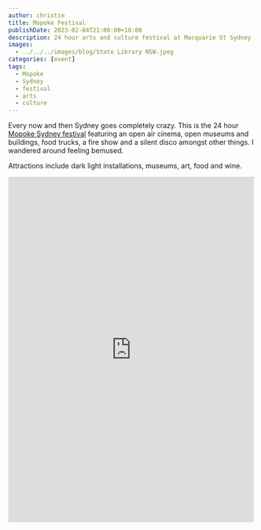 ```yaml
---
author: christie
title: Mopoke Festival
publishDate: 2023-02-04T21:00:00+10:00
description: 24 hour arts and culture festival at Macquarie St Sydney
images:
  - ../../../images/blog/State Library NSW.jpeg
categories: [event]
tags:
  - Mopoke
  - Sydney
  - festival
  - arts
  - culture
---
```


Every now and then Sydney goes completely crazy. This is the 24 hour
[Mopoke Sydney festival](https://mopokesydney.com.au/) featuring an open air cinema, open museums and buildings, food trucks, a fire show and a silent disco amongst other things. I wandered around feeling bemused.

Attractions include dark light installations, museums, art, food and wine.

<iframe src="https://www.facebook.com/plugins/post.php?href=https%3A%2F%2Fwww.facebook.com%2Fchris1.tham%2Fposts%2Fpfbid0Gq7wncMiVyJQhYC9E6L26PKZt8p1uBRe25u21HBzbgjsxuqGPxnZEm8479TKankAl&show_text=true&width=500" width="500" height="703" style="border:none;overflow:hidden" scrolling="no" frameborder="0" allowfullscreen="true" allow="autoplay; clipboard-write; encrypted-media; picture-in-picture; web-share"></iframe>
